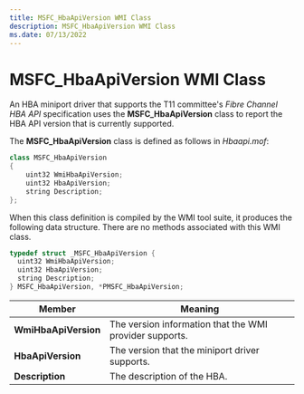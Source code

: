 ```yaml
---
title: MSFC_HbaApiVersion WMI Class
description: MSFC_HbaApiVersion WMI Class
ms.date: 07/13/2022
---
```


# MSFC_HbaApiVersion WMI Class

An HBA miniport driver that supports the T11 committee's *Fibre Channel HBA API* specification uses the **MSFC_HbaApiVersion** class to report the HBA API version that is currently supported.

The **MSFC_HbaApiVersion** class is defined as follows in *Hbaapi.mof*:

```cpp
class MSFC_HbaApiVersion
{
    uint32 WmiHbaApiVersion;
    uint32 HbaApiVersion;
    string Description;
};
```

When this class definition is compiled by the WMI tool suite, it produces the following data structure. There are no methods associated with this WMI class.

``` cpp
typedef struct _MSFC_HbaApiVersion {
  uint32 WmiHbaApiVersion;
  uint32 HbaApiVersion;
  string Description;
} MSFC_HbaApiVersion, *PMSFC_HbaApiVersion;
```

| Member | Meaning |
| ------ | ------- |
| **WmiHbaApiVersion** | The version information that the WMI provider supports. |
| **HbaApiVersion**    | The version that the miniport driver supports. |
| **Description**      | The description of the HBA. |
